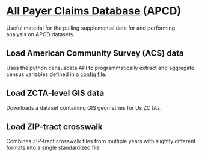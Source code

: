 # [All Payer Claims Database](http://www.vhi.org/APCD/) (APCD)

Useful material for the pulling supplemental data for and performing analysis
on APCD datasets. 

## Load American Community Survey (ACS) data
Uses the python censusdata API to programmatically extract and aggregate 
census variables defined in a [config file](data/acs_variables.csv).

## Load ZCTA-level GIS data
Downloads a dataset containing GIS geometries for Us ZCTAs.

## Load ZIP-tract crosswalk
Combines ZIP-tract crosswalk files from multiple years with slightly different
formats into a single standardized file.
